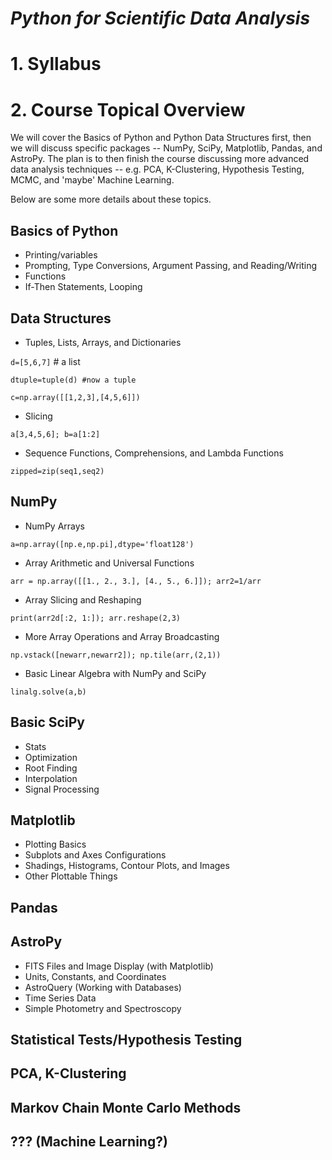 # _Python for Scientific Data Analysis_

# 1. Syllabus

# 2. Course Topical Overview

We will cover the Basics of Python and Python Data Structures first, then we will discuss specific packages -- NumPy, SciPy, Matplotlib, Pandas, and AstroPy.   The plan is to then finish the course discussing more advanced data analysis techniques -- e.g. PCA, K-Clustering, Hypothesis Testing, MCMC, and 'maybe' Machine Learning.

Below are some more details about these topics.

## Basics of Python

* Printing/variables
* Prompting, Type Conversions, Argument Passing, and Reading/Writing
* Functions
* If-Then Statements, Looping

## Data Structures

* Tuples, Lists, Arrays, and Dictionaries

``d=[5,6,7]`` # a list
``dtuple=tuple(d) #now a tuple``

 ``c=np.array([[1,2,3],[4,5,6]])``

* Slicing 

``a[3,4,5,6]; b=a[1:2]``

* Sequence Functions, Comprehensions, and Lambda Functions

``zipped=zip(seq1,seq2)``

## NumPy

* NumPy Arrays

``a=np.array([np.e,np.pi],dtype='float128')``

* Array Arithmetic and Universal Functions

``arr = np.array([[1., 2., 3.], [4., 5., 6.]]); arr2=1/arr``

* Array Slicing and Reshaping

``print(arr2d[:2, 1:]); arr.reshape(2,3)``

* More Array Operations and Array Broadcasting

``np.vstack([newarr,newarr2]); np.tile(arr,(2,1))``

* Basic Linear Algebra with NumPy and SciPy

``linalg.solve(a,b)``

## Basic SciPy

  * Stats
  * Optimization 
  * Root Finding 
  * Interpolation 
  * Signal Processing

## Matplotlib

 * Plotting Basics
 * Subplots and Axes Configurations 
 * Shadings, Histograms, Contour Plots, and Images 
 * Other Plottable Things

## Pandas

## AstroPy

* FITS Files and Image Display (with Matplotlib)
* Units, Constants, and Coordinates
* AstroQuery (Working with Databases)
* Time Series Data
* Simple Photometry and Spectroscopy

## Statistical Tests/Hypothesis Testing

## PCA, K-Clustering

## Markov Chain Monte Carlo Methods

## ??? (Machine Learning?)







